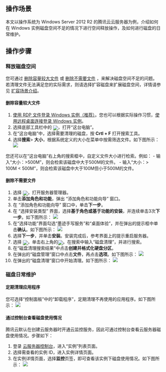 ## 操作场景
本文以操作系统为 Windows Server 2012 R2 的腾讯云云服务器为例，介绍如何在 Windows 实例磁盘空间不足的情况下进行空间释放操作，及如何进行磁盘的日常维护。

## 操作步骤

### 释放磁盘空间
您可通过 [删除容量较大文件](#deleteLargerFiles) 或 [删除不需要文件](#deleteObsoleteFiles) ，来解决磁盘空间不足的问题。若清理文件无法满足您的实际需求，则请选择扩容磁盘来扩展磁盘空间，详情请参见 [扩容场景介绍](https://cloud.tencent.com/document/product/362/32539)。

#### 删除容量较大文件[](id:deleteLargerFiles)
1. [使用 RDP 文件登录 Windows 实例（推荐）](https://cloud.tencent.com/document/product/213/5435)。您也可以根据实际操作习惯，[使用远程桌面连接登录 Windows 实例](https://cloud.tencent.com/document/product/213/35703)。
2. 选择底部工具栏中的 <img src="https://main.qcloudimg.com/raw/dcdf8e1ebc35bd6db1edaceff6784db2.png" style="margin:-5px 0px">，打开“这台电脑”。
3. 在“这台电脑”中，选择需要清理的磁盘，按 **Crtl + F** 打开搜索工具。
4. 选择**搜索**> **大小**，根据系统定义的大小在菜单中按需筛选文件。如下图所示：
![](https://main.qcloudimg.com/raw/e6d8eb64b8df6859397bfd92916a318e.png)
<dx-alert infotype="explain" title="">
您还可以在“这台电脑”右上角的搜索框中，自定义文件大小进行检索。例如：
- 输入“大小：>500M”，则会检索该磁盘中大于500M的文件。
- 输入“大小：> 100M < 500M”，则会检索该磁盘中大于100M但小于500M的文件。
</dx-alert>




#### 删除不需要文件[](id:deleteObsoleteFiles)
1. 选择 <img src="https://main.qcloudimg.com/raw/f779581f1ce3edfead8c725ce1504009.png" style="margin:-5px 0px">，打开服务器管理器。
2. 单击**添加角色和功能**，弹出 “添加角色和功能向导” 窗口。
3. 在 “添加角色和功能向导” 窗口中，单击**下一步**。
4. 在 “选择安装类型” 界面，选择**基于角色或基于功能的安装**，并连续单击3次**下一步**。如下图所示：
![](https://main.qcloudimg.com/raw/9d97da8191fddcb8c1f97ee37cced18b.png)
5. 在“选择功能”界面勾选“墨迹手写服务”和“桌面体验”，并在弹出的提示框中单击**确认**。如下图所示：
![](https://main.qcloudimg.com/raw/5f48c63aa27566abdd4202a09eb521d5.png)
6. 选择**下一步**，并单击**安装**。安装完成后，参考界面上的提示重启服务器。
7. 选择 <img src="https://main.qcloudimg.com/raw/87d894e564b7e837d9f478298cf2e292.png" style="margin:-5px 0px">，单击右上角的<img src="https://main.qcloudimg.com/raw/4851c97390178d2d8ae2e6385756eb3b.png" style="margin:-5px 0px">。在搜索中输入“磁盘清理”，并进行搜索。
8. 在“磁盘清理搜索结果”中点击**创建并格式化硬盘分区**。
9. 在弹出的“磁盘管理”窗口中点击**文件**，再点击**选项**。如下图所示：
![](https://qcloudimg.tencent-cloud.cn/raw/0714bd4dea0c4fb911d42a93c5aa5a3e.png)
10. 在弹出的“磁盘清理”窗口中开始清理。如下图所示：
![](https://qcloudimg.tencent-cloud.cn/raw/58f213cabfb24e089b39800578a6d2c3.png)

### 磁盘日常维护
#### 定期清理应用程序
您可选择“控制面板”中的“卸载程序”，定期清理不再使用的应用程序。如下图所示：
![](https://main.qcloudimg.com/raw/52ee0aeee108669814373cc8f63c5a7b.png)


#### 通过控制台查看磁盘使用情况
腾讯云默认在创建云服务器时开通云监控服务，因此可通过控制台查看云服务器磁盘使用情况。步骤如下：
1. 登录 [云服务器控制台](https://console.cloud.tencent.com/cvm/instance/index)，进入“实例”列表页面。
2. 选择需查看的实例 ID，进入实例详情页面。
3. 在实例详情页面，选择**监控**页签，即可查看该实例下磁盘使用情况。如下图所示：
![](https://main.qcloudimg.com/raw/3f01000dd6fed6c35177d4122f77e4c1.png)

  
